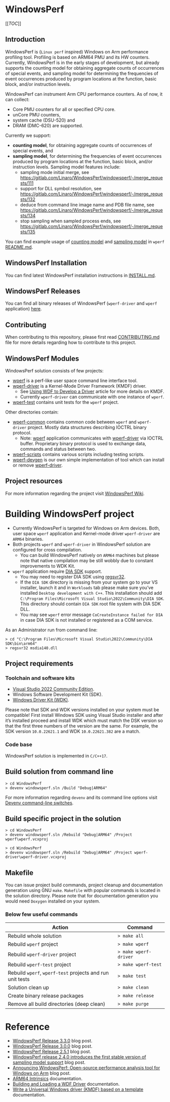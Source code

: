# WindowsPerf

[[_TOC_]]

## Introduction

WindowsPerf is (`Linux perf` inspired) Windows on Arm performance profiling tool. Profiling is based on ARM64 PMU and its HW counters. Currently, WindowsPerf is in the early stages of development, but already supports the counting model for obtaining aggregate counts of occurrences of special events, and sampling model for determining the frequencies of event occurrences produced by program locations at the function, basic block, and/or instruction levels.

WindowsPerf can instrument Arm CPU performance counters. As of now, it can collect:
* Core PMU counters for all or specified CPU core.
* unCore PMU counters,
* system cache (DSU-520) and
* DRAM (DMC-620) are supported.

Currently we support:
* **counting model**, for obtaining aggregate counts of occurrences of special events, and
* **sampling model**, for determining the frequencies of event occurrences produced by program locations at the function, basic block, and/or instruction levels. Sampling model features include:
  * sampling mode initial merge, see  https://gitlab.com/Linaro/WindowsPerf/windowsperf/-/merge_requests/111
  * support for DLL symbol resolution, see  https://gitlab.com/Linaro/WindowsPerf/windowsperf/-/merge_requests/132
  * deduce from command line image name and PDB file name, see  https://gitlab.com/Linaro/WindowsPerf/windowsperf/-/merge_requests/134
  * stop sampling when sampled process ends, see  https://gitlab.com/Linaro/WindowsPerf/windowsperf/-/merge_requests/135

You can find example usage of [counting model](https://gitlab.com/Linaro/WindowsPerf/windowsperf/-/tree/main/wperf#counting-model) and [sampling model](https://gitlab.com/Linaro/WindowsPerf/windowsperf/-/tree/main/wperf#sampling-model) in `wperf` [README.md](https://gitlab.com/Linaro/WindowsPerf/windowsperf/-/blob/main/wperf/README.md).

## WindowsPerf Installation

You can find latest WindowsPerf installation instructions in [INSTALL.md](https://gitlab.com/Linaro/WindowsPerf/windowsperf/-/blob/main/INSTALL.md?ref_type=heads).

## WindowsPerf Releases

You can find all binary releases of WindowsPerf (`wperf-driver` and `wperf` application) [here](https://gitlab.com/Linaro/WindowsPerf/windowsperf/-/releases).

## Contributing

When contributing to this repository, please first read [CONTRIBUTING.md](https://gitlab.com/Linaro/WindowsPerf/windowsperf/-/blob/main/CONTRIBUTING.md) file for more details regarding how to contribute to this project.

## WindowsPerf Modules

WindowsPerf solution consists of few projects:

* [wperf](https://gitlab.com/Linaro/WindowsPerf/windowsperf/-/tree/main/wperf) is a perf-like user space command line interface tool.
* [wperf-driver](https://gitlab.com/Linaro/WindowsPerf/windowsperf/-/tree/main/wperf-driver) is a Kernel-Mode Driver Framework (KMDF) driver.
  * See [Using WDF to Develop a Driver](https://learn.microsoft.com/en-us/windows-hardware/drivers/wdf/using-the-framework-to-develop-a-driver) article for more details on KMDF.
  * Currently `wperf-driver` can communicate with one instance of `wperf`.
* [wperf-test](https://gitlab.com/Linaro/WindowsPerf/windowsperf/-/tree/main/wperf-test) contains unit tests for the `wperf` project.

Other directories contain:
* [wperf-common](https://gitlab.com/Linaro/WindowsPerf/windowsperf/-/tree/main/wperf-common) contains common code between `wperf` and `wperf-driver` project. Mostly data structures describing IOCTRL binary protocol.
  * Note: [wperf](https://gitlab.com/Linaro/WindowsPerf/windowsperf/-/tree/main/wperf) application communicates with [wperf-driver](https://gitlab.com/Linaro/WindowsPerf/windowsperf/-/tree/main/wperf-driver) via IOCTRL buffer. Proprietary binary protocol is used to exchange data, commands and status between two.
* [wperf-scripts](https://gitlab.com/Linaro/WindowsPerf/windowsperf/-/tree/main/wperf-scripts) contains various scripts including testing scripts.
* [wperf-devgen](https://gitlab.com/Linaro/WindowsPerf/windowsperf/-/tree/main/wperf-devgen) is our own simple implementation of tool which can install or remove [wperf-driver](https://gitlab.com/Linaro/WindowsPerf/windowsperf/-/tree/main/wperf-driver).

## Project resources

For more information regarding the project visit [WindowsPerf Wiki](https://linaro.atlassian.net/wiki/spaces/WPERF/overview).

# Building WindowsPerf project

- Currently WindowsPerf is targeted for Windows on Arm devices. Both, user space `wperf` application and Kernel-mode driver `wperf-driver` are `ARM64` binaries.
- Both projects `wperf` and `wperf-driver` in WindowsPerf solution are configured for cross compilation.
  - You can build WindowsPerf natively on `ARM64` machines but please note that native compilation may be still wobbly due to constant improvements to WDK Kit.
- `wperf` application require [DIA SDK](https://learn.microsoft.com/en-us/visualstudio/debugger/debug-interface-access/getting-started-debug-interface-access-sdk?view=vs-2022) support.
  - You may need to register DIA SDK using [regsvr32](https://support.microsoft.com/en-us/topic/how-to-use-the-regsvr32-tool-and-troubleshoot-regsvr32-error-messages-a98d960a-7392-e6fe-d90a-3f4e0cb543e5).
  - If the `DIA SDK` directory is missing from your system go to your VS installer, launch it and in `Workloads` tab please make sure you’ve installed `Desktop development with C++`. This installation should add `C:\Program Files\Microsoft Visual Studio\2022\Community\DIA SDK`. This directory should contain `DIA SDK` root file system with DIA SDK DLL.
  - You may see `wperf` error message `CoCreateInstance failed for DIA` in case DIA SDK is not installed or registered as a COM service.

As an Administrator run from command line:

```
> cd "C:\Program Files\Microsoft Visual Studio\2022\Community\DIA SDK\bin\arm64"
> regsvr32 msdia140.dll
```

## Project requirements

### Toolchain and software kits

* [Visual Studio 2022 Community Edition](https://visualstudio.microsoft.com/vs/).
 * Windows Software Development Kit (SDK).
* [Windows Driver Kit (WDK)](https://learn.microsoft.com/en-us/windows-hardware/drivers/download-the-wdk).

Please note that SDK and WDK versions installed on your system must be compatible! First install Windows SDK using Visual Studio installer and after it’s installed proceed and install WDK which must match the DSK version so that the first three numbers of the version are the same. For example, the SDK version `10.0.22621.1` and WDK `10.0.22621.382` are a match.

### Code base

WindowsPerf solution is implemented in `C/C++17`.

## Build solution from command line

```
> cd WindowsPerf
> devenv windowsperf.sln /Build "Debug|ARM64"
```

For more information regarding `devenv` and its command line options visit [Devenv command-line switches](https://learn.microsoft.com/en-us/visualstudio/ide/reference/devenv-command-line-switches?view=vs-2022).


## Build specific project in the solution

```
> cd WindowsPerf
> devenv windowsperf.sln /Rebuild "Debug|ARM64" /Project wperf\wperf.vcxproj
```

```
> cd WindowsPerf
> devenv windowsperf.sln /Rebuild "Debug|ARM64" /Project wperf-driver\wperf-driver.vcxproj
```

## Makefile

You can issue project build commands, project cleanup and documentation generation using GNU `make`. `Makefile` with popular commands is located in the solution directory.
Please note that for documentation generation you would need `Doxygen` installed on your system.

### Below few useful commands

| Action | Command |
| ------ | ------- |
| Rebuild whole solution | `> make all` |
| Rebuild `wperf` project | `> make wperf` |
| Rebuild `wperf-driver` project | `> make wperf-driver`  |
| Rebuild `wperf-test` project | `> make wperf-test`  |
| Rebuild `wperf`, `wperf-test` projects and run unit tests  | `> make test`  |
| Solution clean up | `> make clean`  |
| Create binary release packages | `> make release`  |
| Remove all build directories (deep clean)  | `> make purge`  |

# Reference

* [WindowsPerf Release 3.3.0](https://www.linaro.org/blog/windowsperf-release-3-3-0/) blog post.
* [WindowsPerf Release 3.0.0](https://www.linaro.org/blog/windowsperf-release-3-0-0/) blog post.
* [WindowsPerf Release 2.5.1](https://www.linaro.org/blog/windowsperf-release-2-5-1/) blog post.
* [WindowsPerf release 2.4.0 introduces the first stable version of sampling model support](https://www.linaro.org/blog/windowsperf-release-2-4-0-introduces-the-first-stable-version-of-sampling-model-support/) blog post.
* [Announcing WindowsPerf: Open-source performance analysis tool for Windows on Arm](https://community.arm.com/arm-community-blogs/b/infrastructure-solutions-blog/posts/announcing-windowsperf) blog post.
* [ARM64 Intrinsics](https://learn.microsoft.com/en-us/cpp/intrinsics/arm64-intrinsics?view=msvc-170) documentation.
* [Building and Loading a WDF Driver](https://learn.microsoft.com/en-us/windows-hardware/drivers/wdf/building-and-loading-a-kmdf-driver) documentation.
* [Write a Universal Windows driver (KMDF) based on a template](https://learn.microsoft.com/en-us/windows-hardware/drivers/gettingstarted/writing-a-kmdf-driver-based-on-a-template) documentation.
